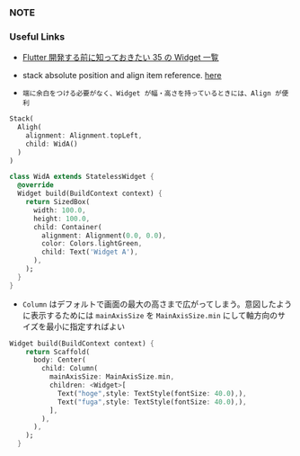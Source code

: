 ### NOTE

### Useful Links

- [Flutter 開発する前に知っておきたい 35 の Widget 一覧](https://qiita.com/coka__01/items/dedb569f6357f1b503fd)

- stack absolute position and align item reference. [here](https://qiita.com/yu124choco/items/0c0b8566d7bf2c9f18fe)
- `端に余白をつける必要がなく、Widget が幅・高さを持っているときには、Align が便利`

```dart
Stack(
  Aligh(
    alignment: Alignment.topLeft,
    child: WidA()
  )
)

class WidA extends StatelessWidget {
  @override
  Widget build(BuildContext context) {
    return SizedBox(
      width: 100.0,
      height: 100.0,
      child: Container(
        alignment: Alignment(0.0, 0.0),
        color: Colors.lightGreen,
        child: Text('Widget A'),
      ),
    );
  }
}
```

- `Column` はデフォルトで画面の最大の高さまで広がってしまう。意図したように表示するためには `mainAxisSize` を `MainAxisSize.min` にして軸方向のサイズを最小に指定すればよい

```dart
Widget build(BuildContext context) {
    return Scaffold(
      body: Center(
        child: Column(
          mainAxisSize: MainAxisSize.min,
          children: <Widget>[
            Text("hoge",style: TextStyle(fontSize: 40.0),),
            Text("fuga",style: TextStyle(fontSize: 40.0),),
          ],
        ),
      ),
    );
  }
```
